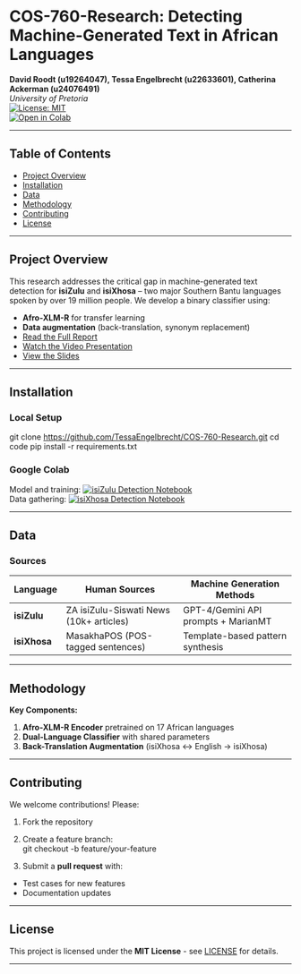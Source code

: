 # COS-760-Research: Detecting Machine-Generated Text in African Languages  
**David Roodt (u19264047), Tessa Engelbrecht (u22633601), Catherina Ackerman (u24076491)**  
*University of Pretoria*  
[![License: MIT](https://img.shields.io/badge/License-MIT-yellow.svg)](LICENSE)  
[![Open in Colab](https://colab.research.google.com/assets/colab-badge.svg)](https://colab.research.google.com/drive/1B9FMRyw1Krc6ac3YrS8t80GY-4IyEXd6?usp=sharing)

---

## Table of Contents  
- [Project Overview](#project-overview)  
- [Installation](#installation)  
- [Data](#data)  
- [Methodology](#methodology)   
- [Contributing](#contributing)  
- [License](#license)   

---

## Project Overview  
This research addresses the critical gap in machine-generated text detection for **isiZulu** and **isiXhosa** – two major Southern Bantu languages spoken by over 19 million people. We develop a binary classifier using:  

- **Afro-XLM-R** for transfer learning  
- **Data augmentation** (back-translation, synonym replacement) 
- [Read the Full Report](https://drive.google.com/file/d/1SC1vVcgHv8dczWDJynaDjmuOEpano6Hh/view?usp=drive_link)
- [Watch the Video Presentation](https://drive.google.com/file/d/1bX8h5OeCMmj4lrRInLdLlIJtV5Od6PTS/view?usp=sharing)
- [View the Slides](https://docs.google.com/presentation/d/1vAcVSkNHh8j9JxmnyEIScfPLCVLii1H6/edit?usp=drive_link&ouid=105545363334266538391&rtpof=true&sd=true)
---

## Installation  
### Local Setup  
git clone https://github.com/TessaEngelbrecht/COS-760-Research.git
cd code
pip install -r requirements.txt

### Google Colab  
Model and training: [![isiZulu Detection Notebook](https://colab.research.google.com/assets/colab-badge.svg)](https://colab.research.google.com/drive/1B9FMRyw1Krc6ac3YrS8t80GY-4IyEXd6?usp=sharing)  
Data gathering: [![isiXhosa Detection Notebook](https://colab.research.google.com/assets/colab-badge.svg)](https://colab.research.google.com/drive/1HWsO7WWTqdEdBYGmZkKdYwK1uM9x2EM2?usp=sharing)

---

## Data  
### Sources  
| Language   | Human Sources                              | Machine Generation Methods              |
|------------|--------------------------------------------|------------------------------------------|
| **isiZulu** | ZA isiZulu-Siswati News (10k+ articles)    | GPT-4/Gemini API prompts + MarianMT      |
| **isiXhosa**| MasakhaPOS (POS-tagged sentences)         | Template-based pattern synthesis         |

---

## Methodology   

**Key Components:**  
1. **Afro-XLM-R Encoder** pretrained on 17 African languages  
2. **Dual-Language Classifier** with shared parameters  
3. **Back-Translation Augmentation** (isiXhosa ↔ English → isiXhosa)  
---

## Contributing  
We welcome contributions! Please:  
1. Fork the repository  
2. Create a feature branch:  
git checkout -b feature/your-feature

3. Submit a **pull request** with:  
- Test cases for new features  
- Documentation updates  

---

## License  
This project is licensed under the **MIT License** - see [LICENSE](LICENSE) for details.  

---
